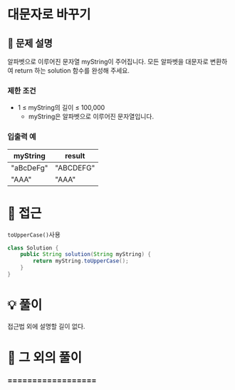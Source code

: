 # 대문자로 바꾸기

## 📌 문제 설명

알파벳으로 이루어진 문자열 myString이 주어집니다. 모든 알파벳을 대문자로 변환하여 return 하는 solution 함수를 완성해 주세요.
### 제한 조건

- 1 ≤ myString의 길이 ≤ 100,000
    - myString은 알파벳으로 이루어진 문자열입니다.

### 입출력 예

| myString  | result    |
| --------- | --------- |
| "aBcDeFg" | "ABCDEFG" |
| "AAA"     | "AAA"     |

# 🧐 접근

`toUpperCase()`사용

```java
class Solution {
    public String solution(String myString) {
        return myString.toUpperCase();
    }
}
```

# 💡 풀이

접근법 외에 설명할 길이 없다.

# 📘 그 외의 풀이

### ==================